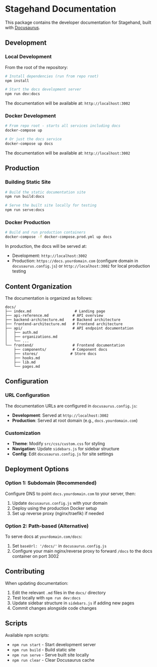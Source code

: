 # Stagehand Documentation

This package contains the developer documentation for Stagehand, built with [Docusaurus](https://docusaurus.io/).

## Development

### Local Development

From the root of the repository:

```bash
# Install dependencies (run from repo root)
npm install

# Start the docs development server
npm run dev:docs
```

The documentation will be available at: `http://localhost:3002`

### Docker Development

```bash
# From repo root - starts all services including docs
docker-compose up

# Or just the docs service
docker-compose up docs
```

The documentation will be available at: `http://localhost:3002`

## Production

### Building Static Site

```bash
# Build the static documentation site
npm run build:docs

# Serve the built site locally for testing
npm run serve:docs
```

### Docker Production

```bash
# Build and run production containers
docker-compose -f docker-compose.prod.yml up docs
```

In production, the docs will be served at:
- Development: `http://localhost:3002`
- Production: `https://docs.yourdomain.com` (configure domain in `docusaurus.config.js`) or `http://localhost:3002` for local production testing

## Content Organization

The documentation is organized as follows:

```
docs/
├── index.md                    # Landing page
├── api-reference.md           # API overview
├── backend-architecture.md    # Backend architecture
├── frontend-architecture.md   # Frontend architecture
├── api/                       # API endpoint documentation
│   ├── auth.md
│   ├── organizations.md
│   └── ...
└── frontend/                  # Frontend documentation
    ├── components/            # Component docs
    ├── stores/               # Store docs
    ├── hooks.md
    ├── lib.md
    └── pages.md
```

## Configuration

### URL Configuration

The documentation URLs are configured in `docusaurus.config.js`:

- **Development**: Served at `http://localhost:3002`
- **Production**: Served at root domain (e.g., `docs.yourdomain.com`)

### Customization

- **Theme**: Modify `src/css/custom.css` for styling
- **Navigation**: Update `sidebars.js` for sidebar structure
- **Config**: Edit `docusaurus.config.js` for site settings

## Deployment Options

### Option 1: Subdomain (Recommended)

Configure DNS to point `docs.yourdomain.com` to your server, then:

1. Update `docusaurus.config.js` with your domain
2. Deploy using the production Docker setup
3. Set up reverse proxy (nginx/traefik) if needed

### Option 2: Path-based (Alternative)

To serve docs at `yourdomain.com/docs`:

1. Set `baseUrl: '/docs/'` in `docusaurus.config.js`
2. Configure your main nginx/reverse proxy to forward `/docs` to the docs container on port 3002

## Contributing

When updating documentation:

1. Edit the relevant `.md` files in the `docs/` directory
2. Test locally with `npm run dev:docs`
3. Update sidebar structure in `sidebars.js` if adding new pages
4. Commit changes alongside code changes

## Scripts

Available npm scripts:

- `npm run start` - Start development server
- `npm run build` - Build static site
- `npm run serve` - Serve built site locally
- `npm run clear` - Clear Docusaurus cache 